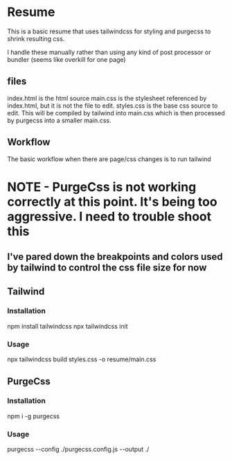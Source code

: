 # Resume

This is a basic resume that uses tailwindcss for styling and purgecss to shrink resulting css.  

I handle these manually rather than using any kind of post processor or bundler (seems like overkill for one page)

## files
index.html is the html source
main.css is the stylesheet referenced by index.html, but it is not the file to edit.
styles.css is the base css source to edit.  This will be compiled by tailwind into main.css which is then processed by purgecss into a smaller main.css.

## Workflow
The basic workflow when there are page/css changes is to run tailwind 

# NOTE - PurgeCss is not working correctly at this point.  It's being too aggressive.  I need to trouble shoot this
## I've pared down the breakpoints and colors used by tailwind to control the css file size for now

## Tailwind

### Installation
npm install tailwindcss
npx tailwindcss init

### Usage
npx tailwindcss build styles.css -o resume/main.css

## PurgeCss

### Installation
npm i -g purgecss

### Usage
purgecss --config ./purgecss.config.js --output ./

